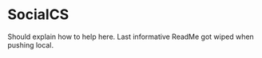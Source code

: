 # SocialCS


Should explain how to help here. Last informative ReadMe got wiped when pushing local.
